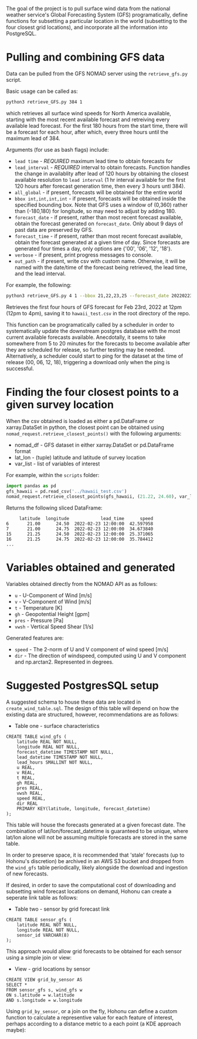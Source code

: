 The goal of the project is to pull surface wind data from the national weather service's Global Forecasting System (GFS) programatically, define functions for subsetting a particular location in the world (subsetting to the four closest grid locations), and incorporate all the information into PostgreSQL.

# Pulling and combining GFS data

Data can be pulled from the GFS NOMAD server using the `retrieve_gfs.py` script.

Basic usage can be called as:

```bash
python3 retrieve_GFS.py 384 1
```

which retrieves all surface wind speeds for North America available, starting with the most recent available forecast and retreiving every available lead forecast. For the first 180 hours from the start time, there will be a forecast for each hour, after which, every three hours until the maximum lead of 384.

Arguments (for use as bash flags) include:
- `lead time` - *REQUIRED* maximum lead time to obtain forecasts for
- `lead_interval` - *REQUIRED* interval to obtain forecasts. Function handles the change in availablity after lead of 120 hours by obtaining the closest available resolution to `lead interval` (1 hr interval available for the first 120 hours after forecast generation time, then every 3 hours untl 384).
- `all_global` - if present, forecasts will be obtained for the entire world
- `bbox int,int,int,int` - if present, forecasts will be obtained inside the specified bounding box. Note that GFS uses a window of (0,360) rather than (-180,180) for longitude, so may need to adjust by adding 180. 
- `forecast_date` - if present, rather than most recent forecast available, obtain the forecast generated on `forecast_date`. Only about 9 days of past data are preserved by GFS. 
- `forecast_time` - if present, rather than most recent forecast available, obtain the forecast generated at a given time of day. Since forecasts are generated four times a day, only options are {'00', '06', '12', '18'}.
- `verbose` - if present, print progress messages to console. 
- `out_path` - if present, write csv with custom name. Otherwise, it will be named with the date/time of the forecast being retrieved, the lead time, and the lead interval. 

For example, the following: 

```bash
python3 retrieve_GFS.py 4 1 --bbox 21,22,23,25 --forecast_date 20220223 --forecast_time 12 --verbose --out_path ../hawaii_test.csv 
```

Retrieves the first four hours of GFS forecast for Feb 23rd, 2022 at 12pm (12pm to 4pm), saving it to `hawaii_test.csv` in the root directory of the repo.

This function can be programatically called by a scheduler in order to systematically update the downstream postgres database with the most current available forecasts available. Anecdotally, it seems to take somewhere from 5 to 20 minutes for the forecasts to become available after they are scheduled for release, so further testing may be needed. Alternatively, a scheduler could start to ping for the dataset at the time of release (00, 06, 12, 18), triggering a download only when the ping is successful.

# Finding the four closest points to a given survey location

When the csv obtained is loaded as either a pd.DataFrame or xarray.DataSet in python, the closest point can be obtained using `nomad_request.retrieve_closest_points()` with the following arguments:

- nomad_df - GFS dataset in either xarray.DataSet or pd.DataFrame format
- lat_lon - (tuple) latitude and latitude of survey location
- var_list - list of variables of interest

For example, within the `scripts` folder:

```python
import pandas as pd
gfs_hawaii = pd.read_csv('../hawaii_test.csv')
nomad_request.retrieve_closest_points(gfs_hawaii, (21.22, 24.60), var_list = ['latitude', 'longitude', 'lead_time', 'speed'])
```

Returns the following sliced DataFrame:

```
     latitude  longitude            lead_time      speed
6       21.00      24.50  2022-02-23 12:00:00  42.597958
7       21.00      24.75  2022-02-23 12:00:00  34.673840
15      21.25      24.50  2022-02-23 12:00:00  25.371065
16      21.25      24.75  2022-02-23 12:00:00  35.784412
...
```

# Variables obtained and generated

Variables obtained directly from the NOMAD API as as follows:

- `u` - U-Component of Wind [m/s]
- `v` - V-Component of Wind [m/s]
- `t` - Temperature [K]
- `gh` - Geopotential Height [gpm]
- `pres` - Pressure [Pa]
- `vwsh` - 	Vertical Speed Shear [1/s]

Generated features are:
- `speed` - The 2-norm of U and V component of wind speed [m/s]
- `dir` - The direction of windspeed, computed using U and V component and np.arctan2. Represented in degrees.

# Suggested PostgresSQL setup

A suggested schema to house these data are located in `create_wind_table.sql`. The design of this table will depend on how the existing data are structured, however, recommendations are as follows:

- Table one - surface characteristics

```
CREATE TABLE wind_gfs (
    latitude REAL NOT NULL,
    longitude REAL NOT NULL,
    forecast_datetime TIMESTAMP NOT NULL,
    lead_datetime TIMESTAMP NOT NULL,
    lead_hours SMALLINT NOT NULL,
    u REAL,
    v REAL,
    t REAL,
    gh REAL,
    pres REAL,
    vwsh REAL,
    speed REAL,
    dir REAL
    PRIMARY KEY(latitude, longitude, forecast_datetime)
);
```

This table will house the forecasts generated at a given forecast date. The combination of lat/lon/forecast_datetime is guaranteed to be unique, where lat/lon alone will not be assuming multiple forecasts are stored in the same table.

In order to preserve space, it is recommended that 'stale' forecasts (up to Hohonu's discretion) be archived in an AWS S3 bucket and dropped from the `wind_gfs` table periodically, likely alongside the download and ingestion of new forecasts.

If desired, in order to save the computational cost of downloading and subsetting wind forecast locations on demand, Hohonu can create a seperate link table as follows:

- Table two - sensor by grid forecast link

```
CREATE TABLE sensor_gfs (
    latitude REAL NOT NULL,
    longitude REAL NOT NULL,
    sensor_id VARCHAR(8)
);
```

This approach would allow grid forecasts to be obtained for each sensor using a simple join or view:

- View - grid locations by sensor

```
CREATE VIEW grid_by_sensor AS
SELECT *
FROM sensor_gfs s, wind_gfs w
ON s.latitude = w.latitude
AND s.longitude = w.longitude
```

Using `grid_by_sensor`, or a join on the fly, Hohonu can define a custom function to calculate a representive value for each feature of interest, perhaps according to a distance metric to a each point (a KDE approach maybe):
